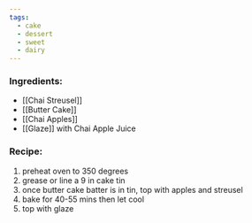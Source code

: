 ```yaml
---
tags:
  - cake
  - dessert
  - sweet
  - dairy
---
```

### Ingredients:
- [[Chai Streusel]]
- [[Butter Cake]]
- [[Chai Apples]]
- [[Glaze]] with Chai Apple Juice

### Recipe:
1. preheat oven to 350 degrees
2. grease or line a 9 in cake tin
3. once butter cake batter is in tin, top with apples and streusel
4. bake for 40-55 mins then let cool
5. top with glaze